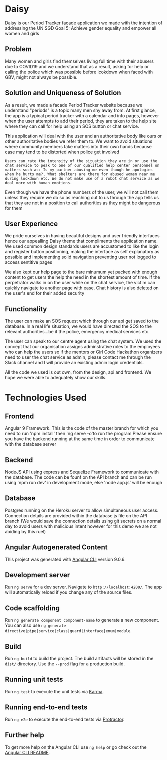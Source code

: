 # Daisy
Daisy is our Period Tracker facade application we made with the intention of addressing the UN SGD Goal 5: Achieve gender equality and empower all women and girls

## Problem
Many women and girls find themselves living full time with their abusers due to COVID19 and we understand that as a result, asking for help or calling the police which was possible before lcokdown when faced with GBV, might not always be possible.

## Solution and Uniqueness of Solution
As a result, we made a facade Period Tracker website because we understand "periods" is a topic many men shy away from.
At first glance, the app is a typical period tracker with a calendar and info pages, however when the user attempts to add their period, they are taken to the help site where they can call for help using an SOS button or chat service.

This application will deal with the user and an authoritative body like ours or other authoritative bodies we refer them to. We want to avoid situations where community members take matters into their own hands because case may tend to be distorted when police get involved

`Users can rate the intensity of the situation they are in or use the chat service to peak to one of our qualified help center personnel on matters such as: Is my partner abusing me even though he apologies when he hurts me?, What shelters are there for abused women near me during lockdown etc. We do not make use of a robot chat service as we deal more with human emotions.`

Even though we have the phone numbers of the user, we will not call them unless they require we do so as reaching out to us through the app tells us that they are not in a position to call authorities as they might be dangerous for them

## User Experience
We pride ourselves in having beautiful designs and user friendly interfaces hence our appealling Daisy theme that compliments the application name. 
We used common design standards users are accustomed to like the login and register button positioning, making the interface as self explanatory as possible and implementing solid navigation preventing user not logged to access sentitive pages

We also kept our help page to the bare minumum yet packed with enough content to get users the help the need in the shortest amount of time. If the perpetrator walks in on the user while on the chat service, the victim can quickly navigate to another page with ease. Chat history is also deleted on the user's end for their added security

## Functionality
The user can make an SOS request which through our api get saved to the database. In a real life situation, we would have directed the SOS to the relevant authorities...be it the police, emergency medical services etc.

The user can speak to our centre agent using the chat system. We used the concept that our organisation assigns adminstrative roles to the employees who can help the users so if the mentors or Girl Code Hackathon organizers need to user the chat service as admin, please contact me through the Slack channel and I will provide an existing admin login credentials.

All the code we used is out own, from the design, api and frontend. We hope we were able to adequately show our skills.


# Technologies Used
## Frontend
Angular 9 Framework. This is the code of the master branch for which you need to run 'npm install' then 'ng serve -o'to run the program
Please ensure you have the backend running at the same time in order to communicate with the database server

## Backend
NodeJS API using express and Sequelize Framework to communicate with the database. 
The code can be founf on the API branch and can be run using 'npm run dev' in development mode, else 'node app.js' will be enough

## Database
Postgres running on the Heroku server to allow simultaneous user access. Connection details are provided within the database.js file on the API branch
(We would save the connection details using git secrets on a normal day to avoid users with malicious intent however for this demo we are not abiding by this ruel)



## Angular Autogenerated Content
This project was generated with [Angular CLI](https://github.com/angular/angular-cli) version 9.0.6.

## Development server

Run `ng serve` for a dev server. Navigate to `http://localhost:4200/`. The app will automatically reload if you change any of the source files.

## Code scaffolding

Run `ng generate component component-name` to generate a new component. You can also use `ng generate directive|pipe|service|class|guard|interface|enum|module`.

## Build

Run `ng build` to build the project. The build artifacts will be stored in the `dist/` directory. Use the `--prod` flag for a production build.

## Running unit tests

Run `ng test` to execute the unit tests via [Karma](https://karma-runner.github.io).

## Running end-to-end tests

Run `ng e2e` to execute the end-to-end tests via [Protractor](http://www.protractortest.org/).

## Further help

To get more help on the Angular CLI use `ng help` or go check out the [Angular CLI README](https://github.com/angular/angular-cli/blob/master/README.md).
